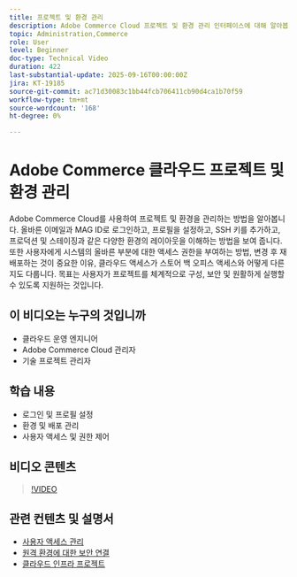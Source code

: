 ```yaml
---
title: 프로젝트 및 환경 관리
description: Adobe Commerce Cloud 프로젝트 및 환경 관리 인터페이스에 대해 알아봅니다
topic: Administration,Commerce
role: User
level: Beginner
doc-type: Technical Video
duration: 422
last-substantial-update: 2025-09-16T00:00:00Z
jira: KT-19185
source-git-commit: ac71d30083c1bb44fcb706411cb90d4ca1b70f59
workflow-type: tm+mt
source-wordcount: '168'
ht-degree: 0%

---
```



# Adobe Commerce 클라우드 프로젝트 및 환경 관리

Adobe Commerce Cloud를 사용하여 프로젝트 및 환경을 관리하는 방법을 알아봅니다. 올바른 이메일과 MAG ID로 로그인하고, 프로필을 설정하고, SSH 키를 추가하고, 프로덕션 및 스테이징과 같은 다양한 환경의 레이아웃을 이해하는 방법을 보여 줍니다. 또한 사용자에게 시스템의 올바른 부분에 대한 액세스 권한을 부여하는 방법, 변경 후 재배포하는 것이 중요한 이유, 클라우드 액세스가 스토어 백 오피스 액세스와 어떻게 다른지도 다룹니다. 목표는 사용자가 프로젝트를 체계적으로 구성, 보안 및 원활하게 실행할 수 있도록 지원하는 것입니다.

## 이 비디오는 누구의 것입니까

* 클라우드 운영 엔지니어
* Adobe Commerce Cloud 관리자
* 기술 프로젝트 관리자

## 학습 내용

* 로그인 및 프로필 설정
* 환경 및 배포 관리
* 사용자 액세스 및 권한 제어

## 비디오 콘텐츠

>[!VIDEO](https://video.tv.adobe.com/v/3474968/?learn=on&enablevpops&captions=kor)

## 관련 컨텐츠 및 설명서

* [사용자 액세스 관리](https://experienceleague.adobe.com/ko/docs/commerce-on-cloud/user-guide/project/user-access)
* [원격 환경에 대한 보안 연결](https://experienceleague.adobe.com/ko/docs/commerce-on-cloud/user-guide/develop/secure-connections)
* [클라우드 인프라 프로젝트](https://experienceleague.adobe.com/ko/docs/commerce-on-cloud/user-guide/project/overview)
